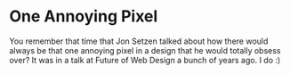 # One Annoying Pixel
You remember that time that Jon Setzen talked about how there would always be that one annoying pixel in a design that he would totally obsess over? It was in a talk at Future of Web Design a bunch of years ago. I do :)
